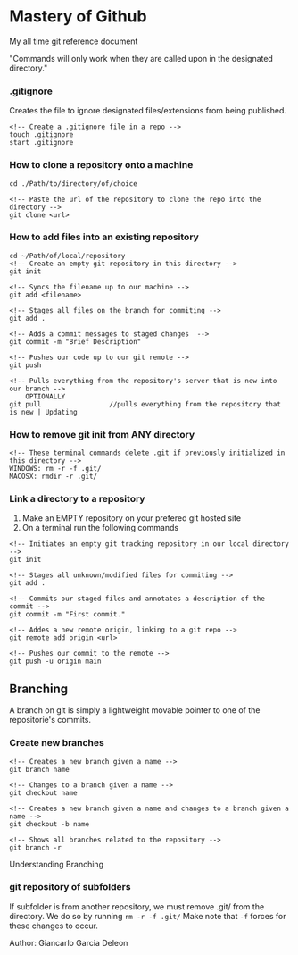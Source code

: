 # Mastery of Github
My all time git reference document

"Commands will only work when they are called upon in the designated directory."
### .gitignore
Creates the file to ignore designated files/extensions from being published.
```
<!-- Create a .gitignore file in a repo -->
touch .gitignore
start .gitignore
```
### How to clone a repository onto a machine
```
cd ./Path/to/directory/of/choice

<!-- Paste the url of the repository to clone the repo into the directory -->
git clone <url>
```

### How to add files into an existing repository
```
cd ~/Path/of/local/repository
<!-- Create an empty git repository in this directory -->
git init

<!-- Syncs the filename up to our machine -->
git add <filename>          

<!-- Stages all files on the branch for commiting -->
git add .          

<!-- Adds a commit messages to staged changes  -->
git commit -m "Brief Description" 

<!-- Pushes our code up to our git remote -->
git push               

<!-- Pulls everything from the repository's server that is new into our branch -->
    OPTIONALLY
git pull                 //pulls everything from the repository that is new | Updating
```
### How to remove git init from ANY directory
```
<!-- These terminal commands delete .git if previously initialized in this directory -->
WINDOWS: rm -r -f .git/
MACOSX: rmdir -r .git/
```
### Link a directory to a repository
1. Make an EMPTY repository on your prefered git hosted site
2. On a terminal run the following commands
```
<!-- Initiates an empty git tracking repository in our local directory -->
git init

<!-- Stages all unknown/modified files for commiting -->
git add .

<!-- Commits our staged files and annotates a description of the commit -->
git commit -m "First commit."

<!-- Addes a new remote origin, linking to a git repo -->
git remote add origin <url>

<!-- Pushes our commit to the remote -->
git push -u origin main
```
## Branching
A branch on git is simply a lightweight movable pointer to one of the repositorie's commits.
### Create new branches
```
<!-- Creates a new branch given a name -->
git branch name

<!-- Changes to a branch given a name -->
git checkout name

<!-- Creates a new branch given a name and changes to a branch given a name -->
git checkout -b name

<!-- Shows all branches related to the repository -->
git branch -r 

```
Understanding Branching

### git repository of subfolders
If subfolder is from another repository, we must remove .git/ from the directory. We do so by running ```rm -r -f .git/``` Make note that ```-f``` forces for these changes to occur. 

Author: Giancarlo Garcia Deleon
